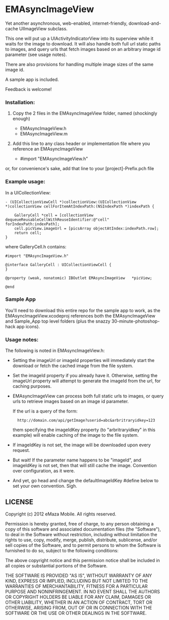 # EMAsyncImageView

Yet another asynchronous, web-enabled, internet-friendly, download-and-cache UIImageView subclass.

This one will put up a UIActivityIndicatorView into its superview while it waits for the image to download. It will also handle both full url static paths to images, and query urls that fetch images based on an arbitrary image id parameter (see usage notes).

There are also provisions for handling multiple image sizes of the same image id.

A sample app is included.

Feedback is welcome!

### Installation:

1. Copy the 2 files in the EMAsyncImageView folder, named (shockingly enough)

	* EMAsyncImageView.h
	* EMAsyncImageView.m

2. Add this line to any class header or implementation file where you reference an EMAsyncImageView

	* #import "EMAsyncImageView.h"

or, for convenience's sake, add that line to your [project]-Prefix.pch file


### Example usage:

In a UICollectionView:

	- (UICollectionViewCell *)collectionView:(UICollectionView *)collectionView cellForItemAtIndexPath:(NSIndexPath *)indexPath {

		GalleryCell *cell = [collectionView dequeueReusableCellWithReuseIdentifier:@"cell" forIndexPath:indexPath];
		cell.picView.imageUrl = [picsArray objectAtIndex:indexPath.row];
		return cell;
	}

where GalleryCell.h contains:

	#import "EMAsyncImageView.h"

	@interface GalleryCell : UICollectionViewCell {
	}

	@property (weak, nonatomic) IBOutlet EMAsyncImageView 	*picView;

	@end
	
### Sample App

You'll need to download this entire repo for the sample app to work, as the EMAsyncImageView.xcodeproj references both the EMAsyncImageView and Sample_App top level folders (plus the snazzy 30-minute-photoshop-hack app icons).

### Usage notes:

The following is noted in EMAsyncImageView.h:

* Setting the imageUrl or imageId properties will immediately start the 
download or fetch the cached image from the file system.

* Set the imageId property if you already have it. Otherwise, setting the 
imageUrl property will attempt to generate the imageId from the url, 
for caching purposes.

* EMAsyncImageView can process both full static urls to images, 
or query urls to retrieve images based on an image id parameter.

	If the url is a query of the form:

		http://domain.com/api/getImage?userid=abc&arbritraryidkey=123
	
	them specifying the imageIdKey property (to "arbritraryidkey" in this example) 
	will enable caching of the image to the file system.

* If imageIdKey is not set, the image will be downloaded upon every request.

* But wait! If the parameter name happens to be "imageId", and imageIdKey is not set,
then that will still cache the image. Convention over configuration, as it were.

* And yet, go head and change the defaultImageIdKey #define below to set your own convention.
Sigh.


## LICENSE

Copyright (c) 2012 eMaza Mobile. All rights reserved.

Permission is hereby granted, free of charge, to any person obtaining
a copy of this software and associated documentation files (the
"Software"), to deal in the Software without restriction, including
without limitation the rights to use, copy, modify, merge, publish,
distribute, sublicense, and/or sell copies of the Software, and to
permit persons to whom the Software is furnished to do so, subject to
the following conditions:

The above copyright notice and this permission notice shall be
included in all copies or substantial portions of the Software.

THE SOFTWARE IS PROVIDED "AS IS", WITHOUT WARRANTY OF ANY KIND,
EXPRESS OR IMPLIED, INCLUDING BUT NOT LIMITED TO THE WARRANTIES OF
MERCHANTABILITY, FITNESS FOR A PARTICULAR PURPOSE AND
NONINFRINGEMENT. IN NO EVENT SHALL THE AUTHORS OR COPYRIGHT HOLDERS BE
LIABLE FOR ANY CLAIM, DAMAGES OR OTHER LIABILITY, WHETHER IN AN ACTION
OF CONTRACT, TORT OR OTHERWISE, ARISING FROM, OUT OF OR IN CONNECTION
WITH THE SOFTWARE OR THE USE OR OTHER DEALINGS IN THE SOFTWARE.

